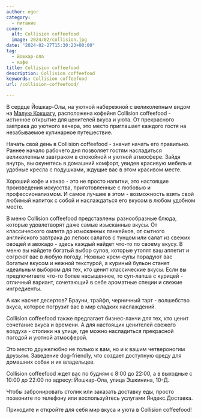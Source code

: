 ```yaml
---
author: egor
category:
  - питание
cover:
  alt: Collision coffeefood
  image: 2024/02/collision.jpg
date: "2024-02-27T15:30:23+00:00"
tag:
  - йошкар-ола
  - кафе
title: Collision coffeefood
description: Collision coffeefood
keywords: Collision coffeefood
url: /collision-coffeefood/

---
```

В сердце Йошкар-Олы, на уютной набережной с великолепным видом на [Малую Кокшагу](/brugge/), расположена кофейня Collision coffeefood - истинное открытие для ценителей вкуса и уюта. От прекрасного завтрака до уютного вечера, это место приглашает каждого гостя на незабываемое кулинарное путешествие.

Начать свой день в Collision coffeefood - значит начать его правильно. Раннее начало рабочего дня позволяет гостям насладиться великолепным завтраком в спокойной и уютной атмосфере. Зайдя внутрь, вы окунетесь в домашний комфорт, увидев красивую мебель и удобные кресла с подушками, ждущие вас в этом красивом месте.

Хороший кофе и какао \- это не просто напитки, это настоящие произведения искусства, приготовленные с любовью и профессионализмом. И самое лучшее в этом \- возможность взять свой любимый напиток с собой и наслаждаться его вкусом в любом удобном месте.

В меню Collision coffeefood представлены разнообразные блюда, которые удовлетворят даже самые изысканные вкусы. От классического омлета до изысканных панкейков, от сытного английского завтрака до легких салатов с тунцом или салат из свежих овощей и авокадо - здесь каждый найдет что-то по своему вкусу. В меню вы найдете богатый выбор супов, которые утолят ваш аппетит и согреют вас в любую погоду. Нежные крем-супы порадуют вас богатым вкусом и нежной текстурой, а куриный бульон станет идеальным выбором для тех, кто ценит классические вкусы. Если вы предпочитаете что-то более насыщенное, то суп-лапша с курицей - отличный вариант, сочетающий в себе ароматные специи и свежие ингредиенты.

А как насчет десертов? Брауни, трайфл, черничный тарт \- волшебство вкуса, которое погрузит вас в мир сладких наслаждений.

Collision coffeefood также предлагает бизнес-ланчи для тех, кто ценит сочетание вкуса и времени. А для настоящих ценителей свежего воздуха - столики на улице, где можно насладиться прекрасной погодой и уютной атмосферой.

Это место дружелюбно не только к вам, но и к вашим четвероногим друзьям. Заведение dog-friendly, что создает доступную среду для домашних собак и их владельцев.

Collision coffeefood ждет вас по будням с 8:00 до 22:00, а в выходные с 10:00 до 22:00 по адресу: Йошкар-Ола, улица Эшкинина, 10-Д.

Чтобы забронировать столик или заказать доставку еды, просто позвоните по телефону или воспользуйтесь услугами Яндекс.Доставка.

Приходите и откройте для себя мир вкуса и уюта в Collision coffeefood!
